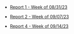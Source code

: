 
- [Report 1 - Week of 08/31/23](https://github.com/Berkeley-MDes/tdf-fa23-yanishi1221/blob/main/weekly-reports/2023_08_31.md#report-1---week-of-08312023)

- [Report 2 - Week of 09/07/23](https://github.com/Berkeley-MDes/tdf-fa23-yanishi1221/blob/743a42c8a71fa2469a5f871f7a358534bf3b40ad/weekly-reports/2023_09_07.md)

- [Report 4 - Week of 09/14/23]([https://github.com/Berkeley-MDes/tdf-fa23-yanishi1221/blob/743a42c8a71fa2469a5f871f7a358534bf3b40ad/weekly-reports/2023_09_14.md](https://github.com/Berkeley-MDes/tdf-fa23-yanishi1221/blob/main/weekly-reports/2023-09-14.md#report-3---week-of-09142023)https://github.com/Berkeley-MDes/tdf-fa23-yanishi1221/blob/main/weekly-reports/2023-09-14.md#report-3---week-of-09142023)

